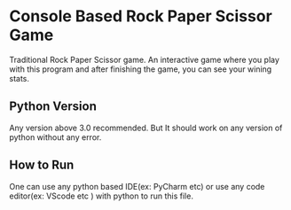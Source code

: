 
# Console Based Rock Paper Scissor Game

Traditional Rock Paper Scissor game. An interactive game where you play with this program and after finishing the game, you can see your wining stats.

## Python Version

Any version above 3.0 recommended. But It should work on any version of python without any error.
## How to Run

One can use any python based IDE(ex: PyCharm etc) or use any code editor(ex: VScode etc ) with python to run this file. 